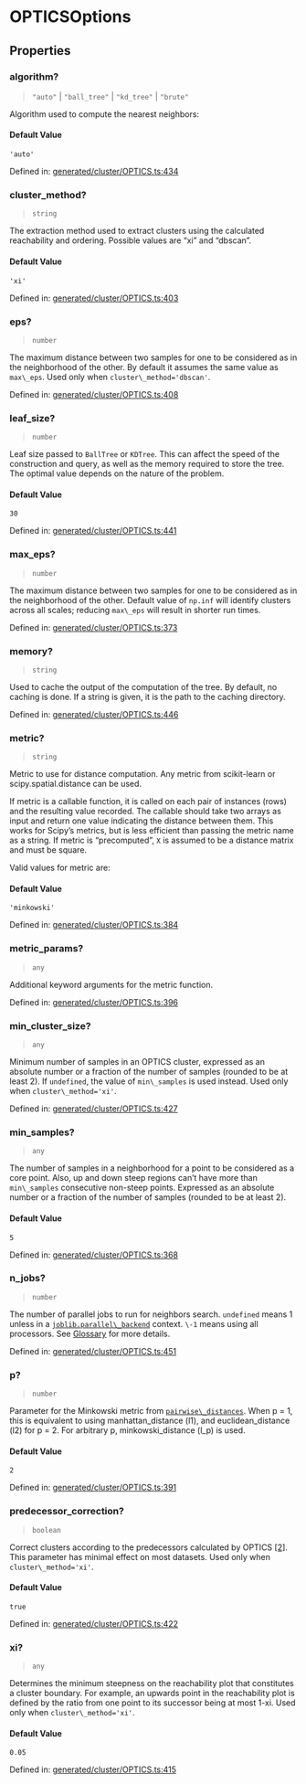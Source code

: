 # OPTICSOptions

## Properties

### algorithm?

> `"auto"` \| `"ball_tree"` \| `"kd_tree"` \| `"brute"`

Algorithm used to compute the nearest neighbors:

#### Default Value

`'auto'`

Defined in:  [generated/cluster/OPTICS.ts:434](https://github.com/transitive-bullshit/scikit-learn-ts/blob/b59c1ff/packages/sklearn/src/generated/cluster/OPTICS.ts#L434)

### cluster\_method?

> `string`

The extraction method used to extract clusters using the calculated reachability and ordering. Possible values are “xi” and “dbscan”.

#### Default Value

`'xi'`

Defined in:  [generated/cluster/OPTICS.ts:403](https://github.com/transitive-bullshit/scikit-learn-ts/blob/b59c1ff/packages/sklearn/src/generated/cluster/OPTICS.ts#L403)

### eps?

> `number`

The maximum distance between two samples for one to be considered as in the neighborhood of the other. By default it assumes the same value as `max\_eps`. Used only when `cluster\_method='dbscan'`.

Defined in:  [generated/cluster/OPTICS.ts:408](https://github.com/transitive-bullshit/scikit-learn-ts/blob/b59c1ff/packages/sklearn/src/generated/cluster/OPTICS.ts#L408)

### leaf\_size?

> `number`

Leaf size passed to `BallTree` or `KDTree`. This can affect the speed of the construction and query, as well as the memory required to store the tree. The optimal value depends on the nature of the problem.

#### Default Value

`30`

Defined in:  [generated/cluster/OPTICS.ts:441](https://github.com/transitive-bullshit/scikit-learn-ts/blob/b59c1ff/packages/sklearn/src/generated/cluster/OPTICS.ts#L441)

### max\_eps?

> `number`

The maximum distance between two samples for one to be considered as in the neighborhood of the other. Default value of `np.inf` will identify clusters across all scales; reducing `max\_eps` will result in shorter run times.

Defined in:  [generated/cluster/OPTICS.ts:373](https://github.com/transitive-bullshit/scikit-learn-ts/blob/b59c1ff/packages/sklearn/src/generated/cluster/OPTICS.ts#L373)

### memory?

> `string`

Used to cache the output of the computation of the tree. By default, no caching is done. If a string is given, it is the path to the caching directory.

Defined in:  [generated/cluster/OPTICS.ts:446](https://github.com/transitive-bullshit/scikit-learn-ts/blob/b59c1ff/packages/sklearn/src/generated/cluster/OPTICS.ts#L446)

### metric?

> `string`

Metric to use for distance computation. Any metric from scikit-learn or scipy.spatial.distance can be used.

If metric is a callable function, it is called on each pair of instances (rows) and the resulting value recorded. The callable should take two arrays as input and return one value indicating the distance between them. This works for Scipy’s metrics, but is less efficient than passing the metric name as a string. If metric is “precomputed”, `X` is assumed to be a distance matrix and must be square.

Valid values for metric are:

#### Default Value

`'minkowski'`

Defined in:  [generated/cluster/OPTICS.ts:384](https://github.com/transitive-bullshit/scikit-learn-ts/blob/b59c1ff/packages/sklearn/src/generated/cluster/OPTICS.ts#L384)

### metric\_params?

> `any`

Additional keyword arguments for the metric function.

Defined in:  [generated/cluster/OPTICS.ts:396](https://github.com/transitive-bullshit/scikit-learn-ts/blob/b59c1ff/packages/sklearn/src/generated/cluster/OPTICS.ts#L396)

### min\_cluster\_size?

> `any`

Minimum number of samples in an OPTICS cluster, expressed as an absolute number or a fraction of the number of samples (rounded to be at least 2). If `undefined`, the value of `min\_samples` is used instead. Used only when `cluster\_method='xi'`.

Defined in:  [generated/cluster/OPTICS.ts:427](https://github.com/transitive-bullshit/scikit-learn-ts/blob/b59c1ff/packages/sklearn/src/generated/cluster/OPTICS.ts#L427)

### min\_samples?

> `any`

The number of samples in a neighborhood for a point to be considered as a core point. Also, up and down steep regions can’t have more than `min\_samples` consecutive non-steep points. Expressed as an absolute number or a fraction of the number of samples (rounded to be at least 2).

#### Default Value

`5`

Defined in:  [generated/cluster/OPTICS.ts:368](https://github.com/transitive-bullshit/scikit-learn-ts/blob/b59c1ff/packages/sklearn/src/generated/cluster/OPTICS.ts#L368)

### n\_jobs?

> `number`

The number of parallel jobs to run for neighbors search. `undefined` means 1 unless in a [`joblib.parallel\_backend`](https://joblib.readthedocs.io/en/latest/parallel.html#joblib.parallel_backend "(in joblib v1.3.0.dev0)") context. `\-1` means using all processors. See [Glossary](../../glossary.html#term-n_jobs) for more details.

Defined in:  [generated/cluster/OPTICS.ts:451](https://github.com/transitive-bullshit/scikit-learn-ts/blob/b59c1ff/packages/sklearn/src/generated/cluster/OPTICS.ts#L451)

### p?

> `number`

Parameter for the Minkowski metric from [`pairwise\_distances`](sklearn.metrics.pairwise_distances.html#sklearn.metrics.pairwise_distances "sklearn.metrics.pairwise_distances"). When p = 1, this is equivalent to using manhattan\_distance (l1), and euclidean\_distance (l2) for p = 2. For arbitrary p, minkowski\_distance (l\_p) is used.

#### Default Value

`2`

Defined in:  [generated/cluster/OPTICS.ts:391](https://github.com/transitive-bullshit/scikit-learn-ts/blob/b59c1ff/packages/sklearn/src/generated/cluster/OPTICS.ts#L391)

### predecessor\_correction?

> `boolean`

Correct clusters according to the predecessors calculated by OPTICS [\[2\]](#r2c55e37003fe-2). This parameter has minimal effect on most datasets. Used only when `cluster\_method='xi'`.

#### Default Value

`true`

Defined in:  [generated/cluster/OPTICS.ts:422](https://github.com/transitive-bullshit/scikit-learn-ts/blob/b59c1ff/packages/sklearn/src/generated/cluster/OPTICS.ts#L422)

### xi?

> `any`

Determines the minimum steepness on the reachability plot that constitutes a cluster boundary. For example, an upwards point in the reachability plot is defined by the ratio from one point to its successor being at most 1-xi. Used only when `cluster\_method='xi'`.

#### Default Value

`0.05`

Defined in:  [generated/cluster/OPTICS.ts:415](https://github.com/transitive-bullshit/scikit-learn-ts/blob/b59c1ff/packages/sklearn/src/generated/cluster/OPTICS.ts#L415)
